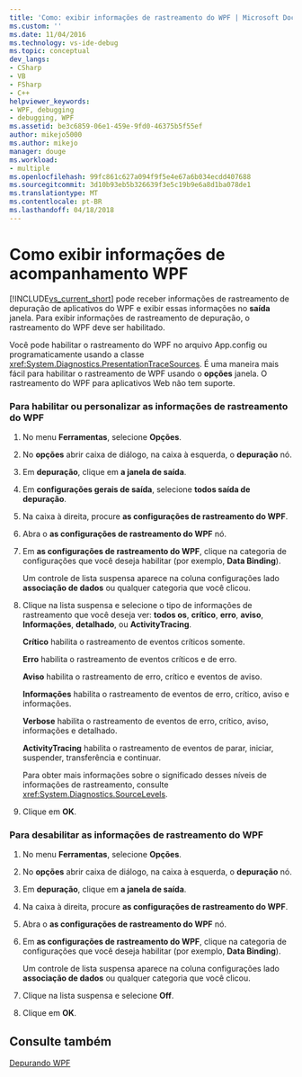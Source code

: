 ```yaml
---
title: 'Como: exibir informações de rastreamento do WPF | Microsoft Docs'
ms.custom: ''
ms.date: 11/04/2016
ms.technology: vs-ide-debug
ms.topic: conceptual
dev_langs:
- CSharp
- VB
- FSharp
- C++
helpviewer_keywords:
- WPF, debugging
- debugging, WPF
ms.assetid: be3c6859-06e1-459e-9fd0-46375b5f55ef
author: mikejo5000
ms.author: mikejo
manager: douge
ms.workload:
- multiple
ms.openlocfilehash: 99fc861c627a094f9f5e4e67a6b034ecdd407688
ms.sourcegitcommit: 3d10b93eb5b326639f3e5c19b9e6a8d1ba078de1
ms.translationtype: MT
ms.contentlocale: pt-BR
ms.lasthandoff: 04/18/2018
---
```

# <a name="how-to-display-wpf-trace-information"></a>Como exibir informações de acompanhamento WPF
[!INCLUDE[vs_current_short](../code-quality/includes/vs_current_short_md.md)] pode receber informações de rastreamento de depuração de aplicativos do WPF e exibir essas informações no **saída** janela. Para exibir informações de rastreamento de depuração, o rastreamento do WPF deve ser habilitado.  
  
 Você pode habilitar o rastreamento do WPF no arquivo App.config ou programaticamente usando a classe <xref:System.Diagnostics.PresentationTraceSources>. É uma maneira mais fácil para habilitar o rastreamento de WPF usando o **opções** janela. O rastreamento do WPF para aplicativos Web não tem suporte.  
  
### <a name="to-enable-or-customize-wpf-trace-information"></a>Para habilitar ou personalizar as informações de rastreamento do WPF  
  
1.  No menu **Ferramentas**, selecione **Opções**.  
  
2.  No **opções** abrir caixa de diálogo, na caixa à esquerda, o **depuração** nó.  
  
3.  Em **depuração**, clique em **a janela de saída**.  
  
4.  Em **configurações gerais de saída**, selecione **todos saída de depuração**.  
  
5.  Na caixa à direita, procure **as configurações de rastreamento do WPF**.  
  
6.  Abra o **as configurações de rastreamento do WPF** nó.  
  
7.  Em **as configurações de rastreamento do WPF**, clique na categoria de configurações que você deseja habilitar (por exemplo, **Data Binding**).  
  
     Um controle de lista suspensa aparece na coluna configurações lado **associação de dados** ou qualquer categoria que você clicou.  
  
8.  Clique na lista suspensa e selecione o tipo de informações de rastreamento que você deseja ver: **todos os**, **crítico**, **erro**, **aviso**,  **Informações**, **detalhado**, ou **ActivityTracing**.  
  
     **Crítico** habilita o rastreamento de eventos críticos somente.  
  
     **Erro** habilita o rastreamento de eventos críticos e de erro.  
  
     **Aviso** habilita o rastreamento de erro, crítico e eventos de aviso.  
  
     **Informações** habilita o rastreamento de eventos de erro, crítico, aviso e informações.  
  
     **Verbose** habilita o rastreamento de eventos de erro, crítico, aviso, informações e detalhado.  
  
     **ActivityTracing** habilita o rastreamento de eventos de parar, iniciar, suspender, transferência e continuar.  
  
     Para obter mais informações sobre o significado desses níveis de informações de rastreamento, consulte <xref:System.Diagnostics.SourceLevels>.  
  
9. Clique em **OK**.  
  
### <a name="to-disable-wpf-trace-information"></a>Para desabilitar as informações de rastreamento do WPF  
  
1.  No menu **Ferramentas**, selecione **Opções**.  
  
2.  No **opções** abrir caixa de diálogo, na caixa à esquerda, o **depuração** nó.  
  
3.  Em **depuração**, clique em **a janela de saída**.  
  
4.  Na caixa à direita, procure **as configurações de rastreamento do WPF**.  
  
5.  Abra o **as configurações de rastreamento do WPF** nó.  
  
6.  Em **as configurações de rastreamento do WPF**, clique na categoria de configurações que você deseja habilitar (por exemplo, **Data Binding**).  
  
     Um controle de lista suspensa aparece na coluna configurações lado **associação de dados** ou qualquer categoria que você clicou.  
  
7.  Clique na lista suspensa e selecione **Off**.  
  
8.  Clique em **OK**.  
  
## <a name="see-also"></a>Consulte também  
 [Depurando WPF](../debugger/debugging-wpf.md)